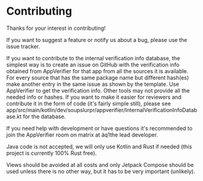 # Contributing

Thanks for your interest in contributing!

If you want to suggest a feature or notify us about a bug, please use the issue tracker.

If you want to contribute to the internal verification info database,
the simplest way is to create an issue on GitHub with the verification info obtained from AppVerifier for that app from all the sources it is available. 
For every source that has the same package name but different hash(es) make another entry in the same issue as shown by the template. Use AppVerifier to get the verification info. 
Other tools may not provide all the needed info or hashes. 
If you want to make it easier for reviewers and contribute
it in the form of code (it's fairly simple still), please see
app/src/main/kotlin/dev/soupslurpr/appverifier/InternalVerificationInfoDatabase.kt for the database.

If you need help with development or have questions it's recommended to join the AppVerifier room on matrix at
äq1the lead developer.

Java code is not accepted, we will only use Kotlin and Rust if needed (this project is currently 100% Rust free).

Views should be avoided at all costs and only Jetpack Compose should be used unless there is no other way, but it
has to be very important (unlikely).
